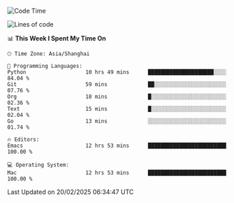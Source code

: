 <!--START_SECTION:waka-->
![Code Time](http://img.shields.io/badge/Code%20Time-2%2C542%20hrs%2015%20mins-blue)

![Lines of code](https://img.shields.io/badge/From%20Hello%20World%20I%27ve%20Written-335.2%20thousand%20lines%20of%20code-blue)

📊 **This Week I Spent My Time On** 

```text
🕑︎ Time Zone: Asia/Shanghai

💬 Programming Languages: 
Python                   10 hrs 49 mins      █████████████████████░░░░   84.04 % 
Git                      59 mins             ██░░░░░░░░░░░░░░░░░░░░░░░   07.76 % 
Org                      18 mins             █░░░░░░░░░░░░░░░░░░░░░░░░   02.36 % 
Text                     15 mins             █░░░░░░░░░░░░░░░░░░░░░░░░   02.04 % 
Go                       13 mins             ░░░░░░░░░░░░░░░░░░░░░░░░░   01.74 % 

🔥 Editors: 
Emacs                    12 hrs 53 mins      █████████████████████████   100.00 % 

💻 Operating System: 
Mac                      12 hrs 53 mins      █████████████████████████   100.00 % 
```


 Last Updated on 20/02/2025 06:34:47 UTC
<!--END_SECTION:waka-->
